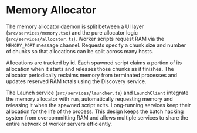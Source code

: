 # Memory Allocator

The memory allocator daemon is split between a UI layer
(`src/services/memory.tsx`) and the pure allocator logic
(`src/services/allocator.ts`). Worker scripts request RAM via the
`MEMORY_PORT` message channel. Requests specify a chunk size and
number of chunks so that allocations can be split across many hosts.

Allocations are tracked by id. Each spawned script claims a portion of
its allocation when it starts and releases those chunks as it
finishes. The allocator periodically reclaims memory from terminated
processes and updates reserved RAM totals using the Discovery service.

The Launch service (`src/services/launcher.ts`) and `LaunchClient`
integrate the memory allocator with `run`, automatically requesting memory and
releasing it when the spawned script exits. Long‑running services keep
their allocation for the life of the process. This design keeps the
batch hacking system from overcommitting RAM and allows multiple
services to share the entire network of worker servers efficiently.
